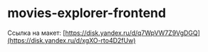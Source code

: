 # movies-explorer-frontend

Ссылка на макет: [https://disk.yandex.ru/d/q7WpVW7Z9VgDGQ](https://disk.yandex.ru/d/xgXO-rto4D2fUw)
